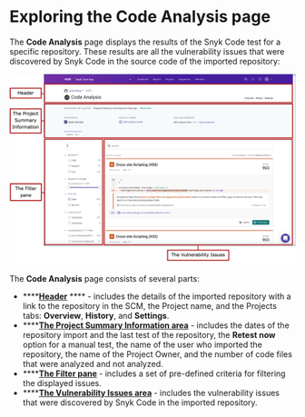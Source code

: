# Exploring the Code Analysis page

The **Code Analysis** page displays the results of the Snyk Code test for a specific repository. These results are all the vulnerability issues that were discovered by Snyk Code in the source code of the imported repository:

![](<../../../../../.gitbook/assets/Snyk Code - Results - Code Analysis page - parts.png>)

The **Code Analysis** page consists of several parts:

* \*\*\*\*[**Header**](the-code-analysis-page-header.md) \*\*\*\* - includes the details of the imported repository with a link to the repository in the SCM, the Project name, and the Projects tabs: **Overview**, **History**, and **Settings**.
* \*\*\*\*[**The Project Summary Information area**](the-code-analysis-page-the-project-summary-information-area.md) - includes the dates of the repository import and the last test of the repository, the **Retest now** option for a manual test, the name of the user who imported the repository, the name of the Project Owner, and the number of code files that were analyzed and not analyzed.
* \*\*\*\*[**The Filter pane**](the-code-analysis-page-the-filter-pane.md) - includes a set of pre-defined criteria for filtering the displayed issues.
* \*\*\*\*[**The Vulnerability Issues area**](the-code-analysis-page-the-vulnerability-issues-area.md) - includes the vulnerability issues that were discovered by Snyk Code in the imported repository.
